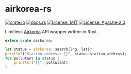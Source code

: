 # airkorea-rs

[![crate.io](https://img.shields.io/crates/v/airkorea.svg)](https://crates.io/crates/airkorea)
[![docs.rs](https://docs.rs/airkorea/badge.svg)](https://docs.rs/airkorea)
[![License: MIT](https://img.shields.io/badge/License-MIT-yellow.svg)](LICENSE-MIT)
[![License: Apache-2.0](https://img.shields.io/badge/License-Apache%202.0-blue.svg)](LICENSE-APACHE)

Limitless [Airkorea](http://www.airkorea.or.kr) API wrapper written in Rust.

```rust
extern crate airkorea;

let status = airkorea::search(lng, lat)?;
println!("Station address: {}", status.station_address);
for pollutant in status {
    println!("{}", pollutant);
}
```
